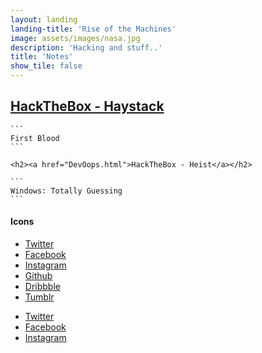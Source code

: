 ```yaml
---
layout: landing
landing-title: 'Rise of the Machines'
image: assets/images/nasa.jpg
description: 'Hacking and stuff..'
title: 'Notes'
show_tile: false
---
```


<p align="center">
	<h2><a href="HayStack.html">HackTheBox - Haystack</a></h2>

	```
	First Blood
	```

	<h2><a href="DevOops.html">HackTheBox - Heist</a></h2>

	```
	Windows: Totally Guessing
	```
</p>

<h4>Icons</h4>
<ul class="icons">
  <li><a href="#" class="icon fa-twitter"><span class="label">Twitter</span></a></li>
  <li><a href="#" class="icon fa-facebook"><span class="label">Facebook</span></a></li>
  <li><a href="#" class="icon fa-instagram"><span class="label">Instagram</span></a></li>
  <li><a href="#" class="icon fa-github"><span class="label">Github</span></a></li>
  <li><a href="#" class="icon fa-dribbble"><span class="label">Dribbble</span></a></li>
  <li><a href="#" class="icon fa-tumblr"><span class="label">Tumblr</span></a></li>
</ul>
<ul class="icons">
  <li><a href="#" class="icon alt fa-twitter"><span class="label">Twitter</span></a></li>
  <li><a href="#" class="icon alt fa-facebook"><span class="label">Facebook</span></a></li>
  <li><a href="#" class="icon alt fa-instagram"><span class="label">Instagram</span></a></li>
</ul>
